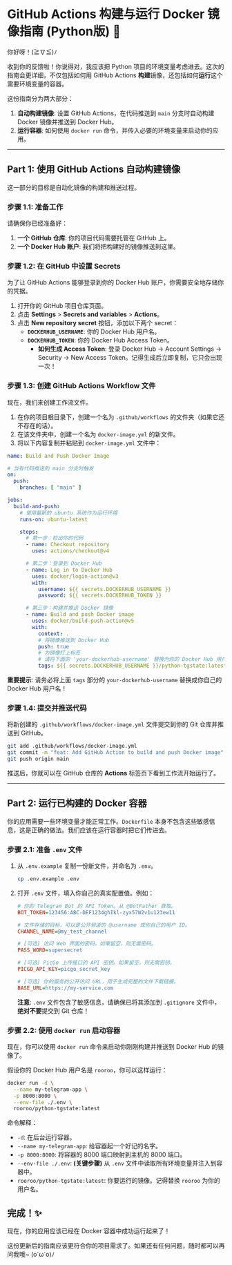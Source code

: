 # GitHub Actions 构建与运行 Docker 镜像指南 (Python版) 🚀

你好呀！(≧∇≦)ﾉ

收到你的反馈啦！你说得对，我应该把 Python 项目的环境变量考虑进去。这次的指南会更详细，不仅包括如何用 GitHub Actions **构建**镜像，还包括如何**运行**这个需要环境变量的容器。

这份指南分为两大部分：
1.  **自动构建镜像**: 设置 GitHub Actions，在代码推送到 `main` 分支时自动构建 Docker 镜像并推送到 Docker Hub。
2.  **运行容器**: 如何使用 `docker run` 命令，并传入必要的环境变量来启动你的应用。

---

## Part 1: 使用 GitHub Actions 自动构建镜像

这一部分的目标是自动化镜像的构建和推送过程。

### 步骤 1.1: 准备工作

请确保你已经准备好：
1.  **一个 GitHub 仓库**: 你的项目代码需要托管在 GitHub 上。
2.  **一个 Docker Hub 账户**: 我们将把构建好的镜像推送到这里。

### 步骤 1.2: 在 GitHub 中设置 Secrets

为了让 GitHub Actions 能够登录到你的 Docker Hub 账户，你需要安全地存储你的凭据。

1.  打开你的 GitHub 项目仓库页面。
2.  点击 **Settings** > **Secrets and variables** > **Actions**。
3.  点击 **New repository secret** 按钮，添加以下两个 secret：
    *   **`DOCKERHUB_USERNAME`**: 你的 Docker Hub 用户名。
    *   **`DOCKERHUB_TOKEN`**: 你的 Docker Hub Access Token。
        *   **如何生成 Access Token**: 登录 Docker Hub -> Account Settings -> Security -> New Access Token。记得生成后立即复制，它只会出现一次！

### 步骤 1.3: 创建 GitHub Actions Workflow 文件

现在，我们来创建工作流文件。

1.  在你的项目根目录下，创建一个名为 `.github/workflows` 的文件夹（如果它还不存在的话）。
2.  在该文件夹中，创建一个名为 `docker-image.yml` 的新文件。
3.  将以下内容复制并粘贴到 `docker-image.yml` 文件中：

```yaml
name: Build and Push Docker Image

# 当有代码推送到 main 分支时触发
on:
  push:
    branches: [ "main" ]

jobs:
  build-and-push:
    # 使用最新的 ubuntu 系统作为运行环境
    runs-on: ubuntu-latest

    steps:
      # 第一步：检出你的代码
      - name: Checkout repository
        uses: actions/checkout@v4

      # 第二步：登录到 Docker Hub
      - name: Log in to Docker Hub
        uses: docker/login-action@v3
        with:
          username: ${{ secrets.DOCKERHUB_USERNAME }}
          password: ${{ secrets.DOCKERHUB_TOKEN }}

      # 第三步：构建并推送 Docker 镜像
      - name: Build and push Docker image
        uses: docker/build-push-action@v5
        with:
          context: .
          # 将镜像推送到 Docker Hub
          push: true
          # 为镜像打上标签
          # 请将下面的 'your-dockerhub-username' 替换为你的 Docker Hub 用户名
          tags: ${{ secrets.DOCKERHUB_USERNAME }}/python-tgstate:latest,${{ secrets.DOCKERHUB_USERNAME }}/python-tgstate:${{ github.sha }}
```

**重要提示**: 请务必将上面 `tags` 部分的 `your-dockerhub-username` 替换成你自己的 Docker Hub 用户名！

### 步骤 1.4: 提交并推送代码

将新创建的 `.github/workflows/docker-image.yml` 文件提交到你的 Git 仓库并推送到 GitHub。

```bash
git add .github/workflows/docker-image.yml
git commit -m "feat: Add GitHub Action to build and push Docker image"
git push origin main
```

推送后，你就可以在 GitHub 仓库的 **Actions** 标签页下看到工作流开始运行了。

---

## Part 2: 运行已构建的 Docker 容器

你的应用需要一些环境变量才能正常工作。`Dockerfile` 本身不包含这些敏感信息，这是正确的做法。我们应该在运行容器时把它们传进去。

### 步骤 2.1: 准备 `.env` 文件

1.  从 `.env.example` 复制一份新文件，并命名为 `.env`。
    ```bash
    cp .env.example .env
    ```
2.  打开 `.env` 文件，填入你自己的真实配置值。例如：
    ```ini
    # 你的 Telegram Bot 的 API Token。从 @BotFather 获取。
    BOT_TOKEN=123456:ABC-DEF1234ghIkl-zyx57W2v1u123ew11
    
    # 文件存储的目标，可以是公开频道的 @username 或你自己的用户 ID。
    CHANNEL_NAME=@my_test_channel
    
    # [可选] 访问 Web 界面的密码。如果留空，则无需密码。
    PASS_WORD=supersecret
    
    # [可选] PicGo 上传接口的 API 密钥。如果留空，则无需密钥。
    PICGO_API_KEY=picgo_secret_key
    
    # [可选] 你的服务的公开访问 URL，用于生成完整的文件下载链接。
    BASE_URL=https://my-service.com
    ```
    **注意**: `.env` 文件包含了敏感信息，请确保已将其添加到 `.gitignore` 文件中，**绝对不要**提交到 Git 仓库！

### 步骤 2.2: 使用 `docker run` 启动容器

现在，你可以使用 `docker run` 命令来启动你刚刚构建并推送到 Docker Hub 的镜像了。

假设你的 Docker Hub 用户名是 `rooroo`，你可以这样运行：

```bash
docker run -d \
  --name my-telegram-app \
  -p 8000:8000 \
  --env-file ./.env \
  rooroo/python-tgstate:latest
```

命令解释：
*   `-d`: 在后台运行容器。
*   `--name my-telegram-app`: 给容器起一个好记的名字。
*   `-p 8000:8000`: 将容器的 8000 端口映射到主机的 8000 端口。
*   `--env-file ./.env`: **(关键步骤)** 从 `.env` 文件中读取所有环境变量并注入到容器中。
*   `rooroo/python-tgstate:latest`: 你要运行的镜像。记得替换 `rooroo` 为你的用户名。

## 完成！✨

现在，你的应用应该已经在 Docker 容器中成功运行起来了！

这份更新后的指南应该更符合你的项目需求了。如果还有任何问题，随时都可以再问我哦~ (o´ω`o)ﾉ